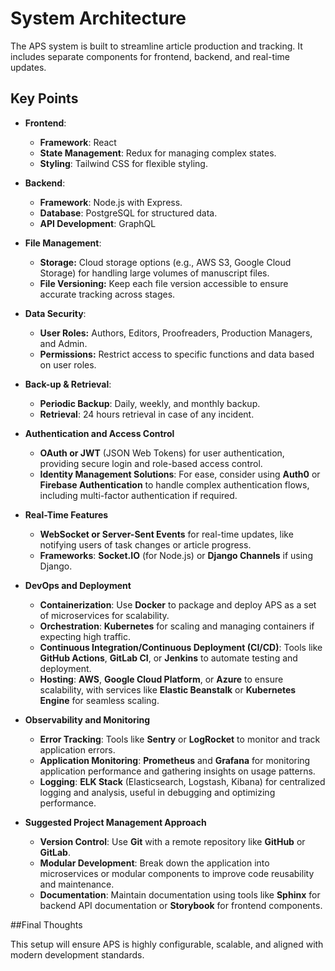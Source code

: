 # System Architecture

The APS system is built to streamline article production and tracking. It includes separate components for frontend, backend, and real-time updates.

## Key Points
- **Frontend**: 
    * **Framework**: React
    * **State Management**: Redux for managing complex states.
    * **Styling**: Tailwind CSS for flexible styling.
- **Backend**: 
    * **Framework**: Node.js with Express.
    * **Database**: PostgreSQL for structured data.
    * **API Development**: GraphQL    
- **File Management**: 
    * **Storage:** Cloud storage options (e.g., AWS S3, Google Cloud Storage) for handling large volumes of manuscript files.
    * **File Versioning:** Keep each file version accessible to ensure accurate tracking across stages.
- **Data Security**: 
    * **User Roles:** Authors, Editors, Proofreaders, Production Managers, and Admin.
    * **Permissions:** Restrict access to specific functions and data based on user roles.
- **Back-up & Retrieval**: 
    * **Periodic Backup**: Daily, weekly, and monthly backup.
    * **Retrieval**: 24 hours retrieval in case of any incident.

- **Authentication and Access Control**

    * **OAuth or JWT** (JSON Web Tokens) for user authentication, providing secure login and role-based access control.  
    * **Identity Management Solutions**: For ease, consider using **Auth0** or **Firebase Authentication** to handle complex authentication flows, including multi-factor authentication if required.

- **Real-Time Features**

    * **WebSocket or Server-Sent Events** for real-time updates, like notifying users of task changes or article progress.  
    * **Frameworks**: **Socket.IO** (for Node.js) or **Django Channels** if using Django.

- **DevOps and Deployment**

    * **Containerization**: Use **Docker** to package and deploy APS as a set of microservices for scalability.  
    * **Orchestration**: **Kubernetes** for scaling and managing containers if expecting high traffic.  
    * **Continuous Integration/Continuous Deployment (CI/CD)**: Tools like **GitHub Actions**, **GitLab CI**, or **Jenkins** to automate testing and deployment.  
    * **Hosting**: **AWS**, **Google Cloud Platform**, or **Azure** to ensure scalability, with services like **Elastic Beanstalk** or **Kubernetes Engine** for seamless scaling.

- **Observability and Monitoring**

    * **Error Tracking**: Tools like **Sentry** or **LogRocket** to monitor and track application errors.  
    * **Application Monitoring**: **Prometheus** and **Grafana** for monitoring application performance and gathering insights on usage patterns.  
    * **Logging**: **ELK Stack** (Elasticsearch, Logstash, Kibana) for centralized logging and analysis, useful in debugging and optimizing performance.

- **Suggested Project Management Approach**

    * **Version Control**: Use **Git** with a remote repository like **GitHub** or **GitLab**.  
    * **Modular Development**: Break down the application into microservices or modular components to improve code reusability and maintenance.  
    * **Documentation**: Maintain documentation using tools like **Sphinx** for backend API documentation or **Storybook** for frontend components.

##Final Thoughts

This setup will ensure APS is highly configurable, scalable, and aligned with modern development standards. 

